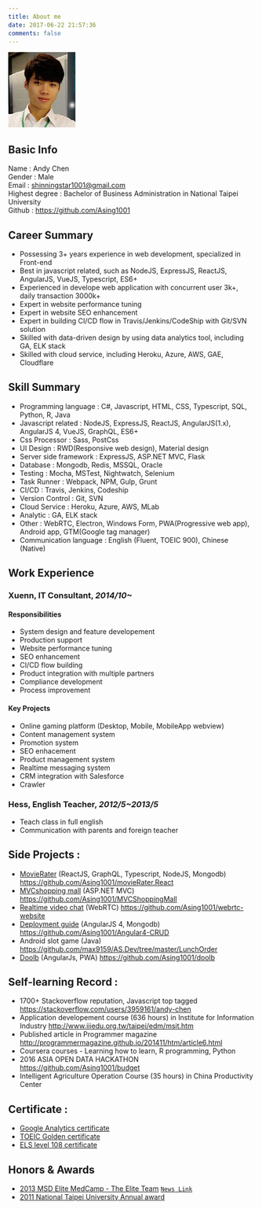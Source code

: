 ```yaml
---
title: About me
date: 2017-06-22 21:57:36
comments: false
---
```

![](/uploads/avatar3.jpg)
## Basic Info
Name : Andy Chen  
Gender : Male  
Email : shinningstar1001@gmail.com  
Highest degree : Bachelor of Business Administration in National Taipei University  
Github : https://github.com/Asing1001

## Career Summary
* Possessing 3+ years experience in web development, specialized in Front-end
* Best in javascript related, such as NodeJS, ExpressJS, ReactJS, AngularJS, VueJS, Typescript, ES6+
* Experienced in develope web application with concurrent user 3k+, daily transaction 3000k+
* Expert in website performance tuning
* Expert in website SEO enhancement
* Expert in building CI/CD flow in Travis/Jenkins/CodeShip with Git/SVN solution
* Skilled with data-driven design by using data analytics tool, including GA, ELK stack
* Skilled with cloud service, including Heroku, Azure, AWS, GAE, Cloudflare

## Skill Summary
* Programming language : C#, Javascript, HTML, CSS, Typescript, SQL, Python, R, Java
* Javascript related : NodeJS, ExpressJS, ReactJS, AngularJS(1.x), AngularJS 4, VueJS, GraphQL, ES6+
* Css Processor : Sass, PostCss
* UI Design : RWD(Responsive web design), Material design
* Server side framework : ExpressJS, ASP.NET MVC, Flask
* Database : Mongodb, Redis, MSSQL, Oracle
* Testing : Mocha, MSTest, Nightwatch, Selenium
* Task Runner : Webpack, NPM, Gulp, Grunt
* CI/CD : Travis, Jenkins, Codeship
* Version Control : Git, SVN
* Cloud Service : Heroku, Azure, AWS, MLab
* Analytic : GA, ELK stack
* Other : WebRTC, Electron, Windows Form, PWA(Progressive web app), Android app, GTM(Google tag manager)
* Communication language : English (Fluent, TOEIC 900), Chinese (Native)

## Work Experience
### Xuenn, IT Consultant, *2014/10~*
#### Responsibilities
* System design and feature developement
* Production support
* Website performance tuning
* SEO enhancement
* CI/CD flow building
* Product integration with multiple partners
* Compliance development
* Process improvement

#### Key Projects
* Online gaming platform (Desktop, Mobile, MobileApp webview)
* Content management system
* Promotion system
* SEO enhacement
* Product management system
* Realtime messaging system
* CRM integration with Salesforce
* Crawler

### Hess, English Teacher, *2012/5~2013/5*
* Teach class in full english
* Communication with parents and foreign teacher

## Side Projects :
* [MovieRater](https://www.mvrater.com/) (ReactJS, GraphQL, Typescript, NodeJS, Mongodb) https://github.com/Asing1001/movieRater.React
* [MVCshopping mall](http://wecarestore.azurewebsites.net/) (ASP.NET MVC) https://github.com/Asing1001/MVCShoppingMall
* [Realtime video chat](https://webrtc-realtime-videochat.herokuapp.com/) (WebRTC) https://github.com/Asing1001/webrtc-website
* [Deployment guide](https://ng-crud.herokuapp.com) (AngularJS 4, Mongodb) https://github.com/Asing1001/Angular4-CRUD
* Android slot game (Java) https://github.com/max9159/AS.Dev/tree/master/LunchOrder
* [Doolb](https://www.paddingleft.com/doolb/) (AngularJs, PWA) https://github.com/Asing1001/doolb

## Self-learning Record :
* 1700+ Stackoverflow reputation, Javascript top tagged https://stackoverflow.com/users/3959161/andy-chen
* Application developement course (636 hours) in Institute for Information Industry http://www.iiiedu.org.tw/taipei/edm/msit.htm 
* Published article in Programmer magazine http://programmermagazine.github.io/201411/htm/article6.html
* Coursera courses - Learning how to learn, R programming, Python
* 2016 ASIA OPEN DATA HACKATHON https://github.com/Asing1001/budget
* Intelligent Agriculture Operation Course (35 hours) in China Productivity Center

## Certificate :
* [Google Analytics certificate](https://www.google.com/partners/?hl=zh-TW#i_profile;idtf=100241582365266596912)
* [TOEIC Golden certificate](https://goo.gl/photos/gGjX7pcqvkGqMoZB8)
* [ELS level 108 certificate](https://goo.gl/photos/ySSQeWEmLBwUvHzt6)

## Honors & Awards
* [2013 MSD Elite MedCamp - The Elite Team](https://goo.gl/photos/kSca7Xf9csrJ2bsd8) [`News Link`](http://bit.ly/1B7iH4H)
* [2011 National Taipei University Annual award](https://goo.gl/photos/QtC9zUMR6qgHiVME7)
